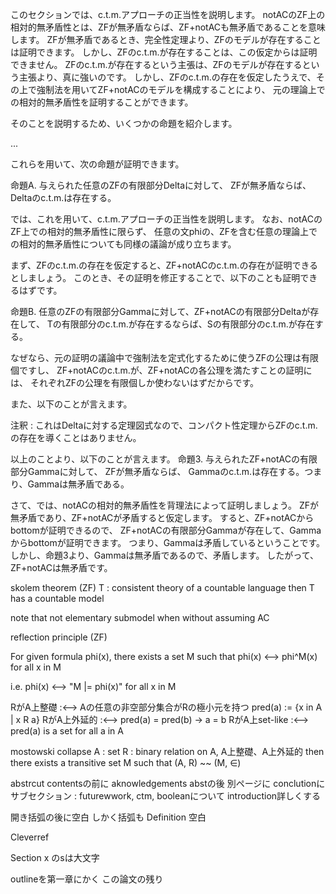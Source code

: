 
このセクションでは、c.t.m.アプローチの正当性を説明します。
notACのZF上の相対的無矛盾性とは、ZFが無矛盾ならば、ZF+notACも無矛盾であることを意味します。
ZFが無矛盾であるとき、完全性定理より、ZFのモデルが存在することは証明できます。
しかし、ZFのc.t.m.が存在することは、この仮定からは証明できません。
ZFのc.t.m.が存在するという主張は、ZFのモデルが存在するという主張より、真に強いのです。
しかし、ZFのc.t.m.の存在を仮定したうえで、その上で強制法を用いてZF+notACのモデルを構成することにより、
元の理論上での相対的無矛盾性を証明することができます。

そのことを説明するため、いくつかの命題を紹介します。

...

これらを用いて、次の命題が証明できます。

命題A.
与えられた任意のZFの有限部分Deltaに対して、
ZFが無矛盾ならば、
Deltaのc.t.m.は存在する。


では、これを用いて、c.t.m.アプローチの正当性を説明します。
なお、notACのZF上での相対的無矛盾性に限らず、
任意の文phiの、ZFを含む任意の理論上での相対的無矛盾性についても同様の議論が成り立ちます。


まず、ZFのc.t.m.の存在を仮定すると、ZF+notACのc.t.m.の存在が証明できるとしましょう。
このとき、その証明を修正することで、以下のことも証明できるはずです。

命題B.
任意のZFの有限部分Gammaに対して、ZF+notACの有限部分Deltaが存在して、
Tの有限部分のc.t.m.が存在するならば、Sの有限部分のc.t.m.が存在する。

なぜなら、元の証明の議論中で強制法を定式化するために使うZFの公理は有限個ですし、
ZF+notACのc.t.m.が、ZF+notACの各公理を満たすことの証明には、
それぞれZFの公理を有限個しか使わないはずだからです。

また、以下のことが言えます。


注釈 : これはDeltaに対する定理図式なので、コンパクト性定理からZFのc.t.m.の存在を導くことはありません。

以上のことより、以下のことが言えます。
命題3. 
与えられたZF+notACの有限部分Gammaに対して、
ZFが無矛盾ならば、
Gammaのc.t.m.は存在する。つまり、Gammaは無矛盾である。

さて、では、notACの相対的無矛盾性を背理法によって証明しましょう。
ZFが無矛盾であり、ZF+notACが矛盾すると仮定します。
すると、ZF+notACからbottomが証明できるので、
ZF+notACの有限部分Gammaが存在して、Gammaからbottomが証明できます。
つまり、Gammaは矛盾しているということです。
しかし、命題3より、Gammaは無矛盾であるので、矛盾します。
したがって、ZF+notACは無矛盾です。



skolem theorem (ZF) 
T : consistent theory of a countable language
then T has a countable model

note that not elementary submodel when without assuming AC


reflection principle (ZF)

For given formula phi(x), 
there exists a set M such that phi(x) <--> phi^M(x) for all x in M

i.e. phi(x) <--> "M |= phi(x)" for all x in M



RがA上整礎 :<--> Aの任意の非空部分集合がRの極小元を持つ
pred(a) := {x in A | x R a}
RがA上外延的 :<--> pred(a) = pred(b) -> a = b
RがA上set-like :<--> pred(a) is a set for all a in A

mostowski collapse 
A : set 
R : binary relation on A, A上整礎、A上外延的
then there exists a transitive set M such that
(A, R) ~~ (M, ∈)


abstrcut contentsの前に
aknowledgements abstの後
別ページに
conclutionにサブセクション
 : futurewwork, ctm, booleanについて
 introduction詳しくする

 開き括弧の後に空白
 しかく括弧も
 Definition 空白

 Cleverref

 Section x のsは大文字

 outlineを第一章にかく
 この論文の残り